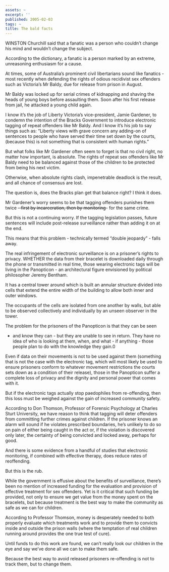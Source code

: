 ```yaml
---
assets: ~
excerpt: ''
published: 2005-02-03
tags: ~
title: The bald facts
---
```

WINSTON Churchill said that a fanatic was a person who couldn’t change
his mind and wouldn’t change the subject.

According to the dictionary, a fanatic is a person marked by an extreme,
unreasoning enthusiasm for a cause.

At times, some of Australia’s prominent civil libertarians sound like
fanatics - most recently when defending the rights of odious recidivist
sex offenders such as Victoria’s Mr Baldy, due for release from prison
in August.

Mr Baldy was locked up for serial crimes of kidnapping and shaving the
heads of young boys before assaulting them. Soon after his first release
from jail, he attacked a young child again.

I know it’s the job of Liberty Victoria’s vice-president, Jamie
Gardener, to condemn the intention of the Bracks Government to introduce
electronic tagging of repeat offenders like Mr Baldy. And I know it’s
his job to say things such as: “Liberty views with grave concern any
adding-on of sentences to people who have served their time set down by
the courts, (because this) is not something that is consistent with
human rights.”

But what folks like Mr Gardener often seem to forget is that no civil
right, no matter how important, is absolute. The rights of repeat sex
offenders like Mr Baldy need to be balanced against those of the
children to be protected from being his next victim.

Otherwise, when absolute rights clash, impenetrable deadlock is the
result, and all chance of consensus are lost.

The question is, does the Bracks plan get that balance right? I think it
does.

Mr Gardener’s worry seems to be that tagging offenders punishes them
twice ~~- first by incarceration, then by monitoring~~- for the same
crime.

But this is not a continuing worry. If the tagging legislation passes,
future sentences will include post-release surveillance rather than
adding it on at the end.

This means that this problem - technically termed “double jeopardy” -
falls away.

The real infringement of electronic surveillance is on a prisoner’s
rights to privacy. WHETHER the data from their bracelet is downloaded
daily through the phone or transmitted in real time, those wearing
electronic tags will be living in the Panopticon - an architectural
figure envisioned by political philosopher Jeremy Bentham.

It has a central tower around which is built an annular structure
divided into cells that extend the entire width of the building to allow
both inner and outer windows.

The occupants of the cells are isolated from one another by walls, but
able to be observed collectively and individually by an unseen observer
in the tower.

The problem for the prisoners of the Panopticon is that they can be seen
- and know they can - but they are unable to see in return. They have no
idea of who is looking at them, when, and what - if anything - those
people plan to do with the knowledge they gain.0

Even if data on their movements is not to be used against them
(something that is not the case with the electronic tag, which will most
likely be used to ensure prisoners conform to whatever movement
restrictions the courts sets down as a condition of their release),
those in the Panopticon suffer a complete loss of privacy and the
dignity and personal power that comes with it.

But if the electronic tags actually stop paedophiles from re-offending,
then this loss must be weighed against the gain of increased community
safety.

According to Don Thomson, Professor of Forensic Psychology at Charles
Sturt University, we have reason to think that tagging will deter
offenders from committing further crimes against children. If the
prisoner knows an alarm will sound if he violates prescribed boundaries,
he’s unlikely to do so on pain of either being caught in the act or, if
the violation is discovered only later, the certainty of being convicted
and locked away, perhaps for good.

And there is some evidence from a handful of studies that electronic
monitoring, if combined with effective therapy, does reduce rates of
reoffending.

But this is the rub.

While the government is effusive about the benefits of surveillance,
there’s been no mention of increased funding for the evaluation and
provision of effective treatment for sex offenders. Yet is it critical
that such funding be provided, not only to ensure we get value from the
money spent on the bracelets, but because treatment is the best way to
make the community as safe as we can for children.

According to Professor Thomson, money is desperately needed to both
properly evaluate which treatments work and to provide them to convicts
inside and outside the prison walls (where the temptation of real
children running around provides the one true test of cure).

Until funds to do this work are found, we can’t really look our children
in the eye and say we’ve done all we can to make them safe.

Because the best way to avoid released prisoners re-offending is not to
track them, but to change them.
